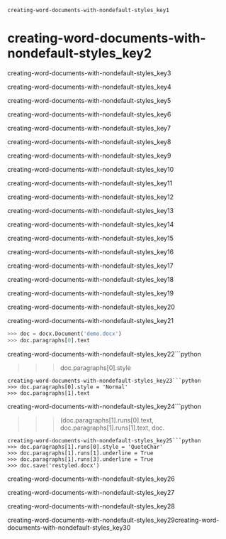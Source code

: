 ```ngMeta
creating-word-documents-with-nondefault-styles_key1
```
# creating-word-documents-with-nondefault-styles_key2
creating-word-documents-with-nondefault-styles_key3

creating-word-documents-with-nondefault-styles_key4

creating-word-documents-with-nondefault-styles_key5

creating-word-documents-with-nondefault-styles_key6

creating-word-documents-with-nondefault-styles_key7

creating-word-documents-with-nondefault-styles_key8

creating-word-documents-with-nondefault-styles_key9

creating-word-documents-with-nondefault-styles_key10

creating-word-documents-with-nondefault-styles_key11

creating-word-documents-with-nondefault-styles_key12

creating-word-documents-with-nondefault-styles_key13

creating-word-documents-with-nondefault-styles_key14

creating-word-documents-with-nondefault-styles_key15

creating-word-documents-with-nondefault-styles_key16

creating-word-documents-with-nondefault-styles_key17

creating-word-documents-with-nondefault-styles_key18

creating-word-documents-with-nondefault-styles_key19

creating-word-documents-with-nondefault-styles_key20

creating-word-documents-with-nondefault-styles_key21

```python
>>> doc = docx.Document('demo.docx')
>>> doc.paragraphs[0].text
```
creating-word-documents-with-nondefault-styles_key22```python
>>> doc.paragraphs[0].style
```
creating-word-documents-with-nondefault-styles_key23```python
>>> doc.paragraphs[0].style = 'Normal'
>>> doc.paragraphs[1].text
```
creating-word-documents-with-nondefault-styles_key24```python
>>> (doc.paragraphs[1].runs[0].text, doc.paragraphs[1].runs[1].text, doc.
```
creating-word-documents-with-nondefault-styles_key25```python
>>> doc.paragraphs[1].runs[0].style = 'QuoteChar'
>>> doc.paragraphs[1].runs[1].underline = True
>>> doc.paragraphs[1].runs[3].underline = True
>>> doc.save('restyled.docx')
```
creating-word-documents-with-nondefault-styles_key26

creating-word-documents-with-nondefault-styles_key27

creating-word-documents-with-nondefault-styles_key28

creating-word-documents-with-nondefault-styles_key29creating-word-documents-with-nondefault-styles_key30




